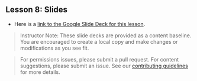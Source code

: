 
## Lesson 8: Slides
- Here is a [link to the Google Slide Deck for this lesson](https://docs.google.com/presentation/d/1M-xqlcQ8HWLT4X4IcgAasL29cRiGOZ6RHLyfzPO9mtQ/edit?usp=sharing).

> Instructor Note: These slide decks are provided as a content baseline. You are encouraged to create a local copy and make changes or modifications as you see fit. 

> For permissions issues, please submit a pull request. For content suggestions, please submit an issue. See our [contributing guidelines](../../../../contributing.md) for more details.

